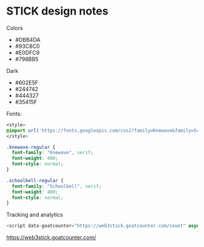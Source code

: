 # STICK design notes


Colors

- #DBB4DA
- #93C8C0
- #E0DFC9
- #798BB5


Dark
- #602E5F
- #244742
- #444327
- #35415F


Fonts:


```css
<style>
@import url('https://fonts.googleapis.com/css2?family=Knewave&family=Schoolbell&display=swap');
</style>

.knewave-regular {
  font-family: "Knewave", serif;
  font-weight: 400;
  font-style: normal;
}

.schoolbell-regular {
  font-family: "Schoolbell", serif;
  font-weight: 400;
  font-style: normal;
}

```

Tracking and analytics
```js
<script data-goatcounter="https://web3stick.goatcounter.com/count" async src="//gc.zgo.at/count.js"></script>
```

https://web3stick.goatcounter.com/
